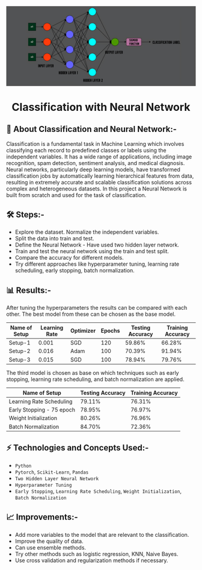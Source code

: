 <img align="center" src="IMG/header.jpg" alt="header"/>

<h1 align="center">Classification with Neural Network</h1>

## 🚀 About Classification and Neural Network:-

Classification is a fundamental task in Machine Learning which involves classifying each record to predefined classes or labels using the independent variables. It has a wide range of applications, including image recognition, spam detection, sentiment analysis, and medical diagnosis.  Neural networks, particularly deep learning models, have transformed classification jobs by automatically learning hierarchical features from data, resulting in extremely accurate and scalable classification solutions across complex and heterogeneous datasets. In this project a Neural Network is built from scratch and used for the task of classification.

## 🛠️ Steps:-

- Explore the dataset. Normalize the independent variables.
- Split the data into train and test.
- Define the Neural Network - Have used two hidden layer network.
- Train and test the neural network using the train and test split.
- Compare the accuracy for different models.
- Try different approaches like hyperparameter tuning, learning rate scheduling, early stopping, batch normalization.

## 📊 Results:-

After tuning the hyperparameters the results can be compared with each other. The best model from these can be chosen as the base model.

| Name of Setup    | Learning Rate | Optimizer | Epochs | Testing Accuracy | Training Accuracy   |
|------------------|---------------|-----------|--------|------------------|---------------------|
| Setup-1          | 0.001         | SGD       | 120    | 59.86%           | 66.28%              |
| Setup-2          | 0.016         | Adam      | 100    | 70.39%           | 91.94%              |
| Setup-3          | 0.015         | SGD       | 100    | 78.94%           | 79.76%              |

The third model is chosen as base on which techniques such as early stopping, learning rate scheduling, and batch normalization are applied.

| Name of Setup             | Testing Accuracy | Training Accuracy   |
|---------------------------|------------------|---------------------|
| Learning Rate Scheduling  |  79.11%          | 76.31%              |
| Early Stopping - 75 epoch |  78.95%          | 76.97%              |
| Weight Initialization     |  80.26%          | 76.96%              |
| Batch Normalization       |  84.70%          | 72.36%              |

## ⚡ Technologies and Concepts Used:-

- `Python`
- `Pytorch`, `Scikit-Learn`, `Pandas`
- `Two Hidden Layer Neural Network`
- `Hyperparameter Tuning`
- `Early Stopping`, `Learning Rate Scheduling`, `Weight Initialization`, `Batch Normalization`

## 📈 Improvements:-

- Add more variables to the model that are relevant to the classification.
- Improve the quality of data.
- Can use ensemble methods.
- Try other methods such as logistic regression, KNN, Naive Bayes.
- Use cross validation and regularization methods if necessary.